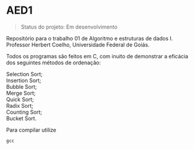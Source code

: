 # AED1
> Status do projeto: Em desenvolvimento

Repositório para o trabalho 01 de Algoritmo e estruturas de dados I.
Professor Herbert Coelho, Universidade Federal de Goiás.

Todos os programas são feitos em C, com inuito de demonstrar a eficácia dos seguintes métodos de ordenação:

Selection Sort;</br>
Insertion Sort;</br>
Bubble Sort;</br>
Merge Sort;</br>
Quick Sort;</br>
Radix Sort;</br>
Counting Sort;</br>
Bucket Sort.

Para compilar utilize

```
gcc
```

